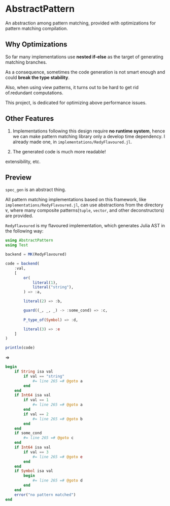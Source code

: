 # AbstractPattern

An abstraction among pattern matching, provided with optimizations for pattern matching compilation.

## Why Optimizations

So far many implementations use **nested if-else** as the target of generating matching branches.

As a consequence, sometimes the code generation is not smart enough and could **break the type stability**.

Also, when using view patterns, it turns out to be hard to get rid of.redundant computations.

This project, is dedicated for optimizing above performance issues.


## Other Features

1. Implementations following this design require **no runtime system**, hence we can make pattern matching library only a develop time dependency. I already made one, in `implementations/RedyFlavoured.jl`.

2. The generated code is much more readable!


extensibility, etc.

## Preview

`spec_gen` is an abstract thing.

All pattern matching implementations based on this framework, like `implementations/RedyFlavoured.jl`,
can use abstractions from the directory `∀`, where many composite patterns(`tuple`, `vector`, and other deconstructors) are provided.

`RedyFlavoured` is my flavoured implementation, which generates Julia AST in the following way:

```julia
using AbstractPattern
using Test

backend = MK(RedyFlavoured)

code = backend(
    :val,
    [
        or(
            literal(1),
            literal("string"),
        ) => :a,

        literal(2) => :b,

        guard((_, _, _) -> :some_cond) => :c,
        
        P_type_of(Symbol) => :d,

        literal(3) => :e
    ]
)

println(code)
```
=>

```julia
begin
    if String isa val
        if val == "string"
            #= line 265 =# @goto a
        end
    end
    if Int64 isa val
        if val == 1
            #= line 265 =# @goto a
        end
        if val == 2
            #= line 265 =# @goto b
        end
    end
    if some_cond
        #= line 265 =# @goto c
    end
    if Int64 isa val
        if val == 3
            #= line 265 =# @goto e
        end
    end
    if Symbol isa val
        begin
            #= line 265 =# @goto d
        end
    end
    error("no pattern matched")
end
```
